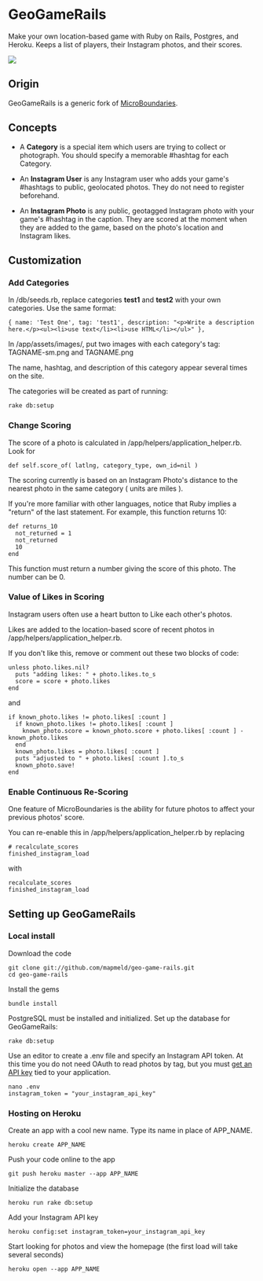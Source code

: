 # GeoGameRails

Make your own location-based game with Ruby on Rails, Postgres, and Heroku. Keeps a list of players, their Instagram photos, and their scores.

<img src="http://i.imgur.com/l7VL1Fh.png"/>

## Origin

GeoGameRails is a generic fork of <a href="http://microboundaries.com/about">MicroBoundaries</a>.

## Concepts

* A <strong>Category</strong> is a special item which users are trying to collect or photograph. You should specify a memorable #hashtag for each Category.

* An <strong>Instagram User</strong> is any Instagram user who adds your game's #hashtags to public, geolocated photos. They do not need to register beforehand.

* An <strong>Instagram Photo</strong> is any public, geotagged Instagram photo with your game's #hashtag in the caption. They are scored at the moment when they are added to the game, based on the photo's location and Instagram likes. 

## Customization

### Add Categories

In /db/seeds.rb, replace categories <strong>test1</strong> and <strong>test2</strong> with your own categories. Use the same format:

    { name: 'Test One', tag: 'test1', description: "<p>Write a description here.</p><ul><li>use text</li><li>use HTML</li></ul>" },

In /app/assets/images/, put two images with each category's tag: TAGNAME-sm.png and TAGNAME.png

The name, hashtag, and description of this category appear several times on the site.

The categories will be created as part of running:

    rake db:setup

### Change Scoring

The score of a photo is calculated in /app/helpers/application_helper.rb. Look for

    def self.score_of( latlng, category_type, own_id=nil )

The scoring currently is based on an Instagram Photo's distance to the nearest photo in the same category ( units are miles ).

If you're more familiar with other languages, notice that Ruby implies a "return" of the last statement. For example, this function returns 10:

    def returns_10
      not_returned = 1
      not_returned
      10
    end

This function must return a number giving the score of this photo. The number can be 0.

### Value of Likes in Scoring

Instagram users often use a heart button to Like each other's photos.

Likes are added to the location-based score of recent photos in /app/helpers/application_helper.rb.

If you don't like this, remove or comment out these two blocks of code:

    unless photo.likes.nil?
      puts "adding likes: " + photo.likes.to_s
      score = score + photo.likes
    end

and

    if known_photo.likes != photo.likes[ :count ]
      if known_photo.likes != photo.likes[ :count ]
        known_photo.score = known_photo.score + photo.likes[ :count ] - known_photo.likes
      end
      known_photo.likes = photo.likes[ :count ]
      puts "adjusted to " + photo.likes[ :count ].to_s
      known_photo.save!
    end

### Enable Continuous Re-Scoring

One feature of MicroBoundaries is the ability for future photos to affect your previous photos' score.

You can re-enable this in /app/helpers/application_helper.rb by replacing 

    # recalculate_scores
    finished_instagram_load

with

    recalculate_scores
    finished_instagram_load

## Setting up GeoGameRails

### Local install

Download the code

    git clone git://github.com/mapmeld/geo-game-rails.git
    cd geo-game-rails

Install the gems

    bundle install

PostgreSQL must be installed and initialized. Set up the database for GeoGameRails:

    rake db:setup

Use an editor to create a .env file and specify an Instagram API token. At this time you do not need OAuth to read photos by tag, but you must <a href="http://instagram.com/developer/">get an API key</a> tied to your application.

    nano .env
    instagram_token = "your_instagram_api_key"

### Hosting on Heroku

Create an app with a cool new name. Type its name in place of APP_NAME.

    heroku create APP_NAME

Push your code online to the app

    git push heroku master --app APP_NAME

Initialize the database

    heroku run rake db:setup

Add your Instagram API key

    heroku config:set instagram_token=your_instagram_api_key

Start looking for photos and view the homepage (the first load will take several seconds)

    heroku open --app APP_NAME